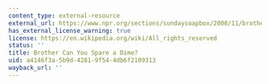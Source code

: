 ```yaml
---
content_type: external-resource
external_url: https://www.npr.org/sections/sundaysoapbox/2008/11/brother_can_you_spare_a_dime.html
has_external_license_warning: true
license: https://en.wikipedia.org/wiki/All_rights_reserved
status: ''
title: Brother Can You Spare a Dime?
uid: a4146f3a-5b9d-4281-9f54-4db6f2109313
wayback_url: ''
---
```

